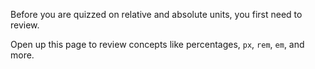 Before you are quizzed on relative and absolute units, you first need to review.

Open up this page to review concepts like percentages, `px`, `rem`, `em`, and more.